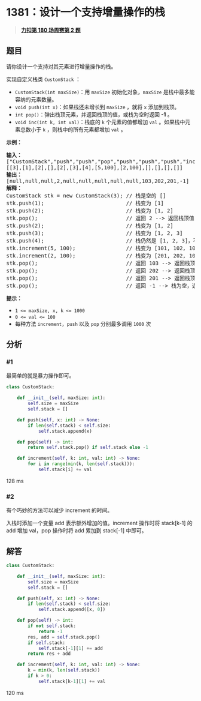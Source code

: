 # 1381：设计一个支持增量操作的栈


> <u>**[力扣第 180 场周赛第 2 题](https://leetcode.cn/problems/design-a-stack-with-increment-operation/)**</u>

## 题目

<p>请你设计一个支持对其元素进行增量操作的栈。</p>

<p>实现自定义栈类 <code>CustomStack</code> ：</p>

<ul>
<li><code>CustomStack(int maxSize)</code>：用 <code>maxSize</code> 初始化对象，<code>maxSize</code> 是栈中最多能容纳的元素数量。</li>
<li><code>void push(int x)</code>：如果栈还未增长到 <code>maxSize</code> ，就将 <code>x</code> 添加到栈顶。</li>
<li><code>int pop()</code>：弹出栈顶元素，并返回栈顶的值，或栈为空时返回 <strong>-1</strong> 。</li>
<li><code>void inc(int k, int val)</code>：栈底的 <code>k</code> 个元素的值都增加 <code>val</code> 。如果栈中元素总数小于 <code>k</code> ，则栈中的所有元素都增加 <code>val</code> 。</li>
</ul>



<p><strong>示例：</strong></p>

<pre>
<strong>输入：</strong>
["CustomStack","push","push","pop","push","push","push","increment","increment","pop","pop","pop","pop"]
[[3],[1],[2],[],[2],[3],[4],[5,100],[2,100],[],[],[],[]]
<strong>输出：</strong>
[null,null,null,2,null,null,null,null,null,103,202,201,-1]
<strong>解释：</strong>
CustomStack stk = new CustomStack(3); // 栈是空的 []
stk.push(1);                          // 栈变为 [1]
stk.push(2);                          // 栈变为 [1, 2]
stk.pop();                            // 返回 2 --&gt; 返回栈顶值 2，栈变为 [1]
stk.push(2);                          // 栈变为 [1, 2]
stk.push(3);                          // 栈变为 [1, 2, 3]
stk.push(4);                          // 栈仍然是 [1, 2, 3]，不能添加其他元素使栈大小变为 4
stk.increment(5, 100);                // 栈变为 [101, 102, 103]
stk.increment(2, 100);                // 栈变为 [201, 202, 103]
stk.pop();                            // 返回 103 --&gt; 返回栈顶值 103，栈变为 [201, 202]
stk.pop();                            // 返回 202 --&gt; 返回栈顶值 202，栈变为 [201]
stk.pop();                            // 返回 201 --&gt; 返回栈顶值 201，栈变为 []
stk.pop();                            // 返回 -1 --&gt; 栈为空，返回 -1
</pre>



<p><strong>提示：</strong></p>

<ul>
<li><code>1 &lt;= maxSize, x, k &lt;= 1000</code></li>
<li><code>0 &lt;= val &lt;= 100</code></li>
<li>每种方法 <code>increment</code>，<code>push</code> 以及 <code>pop</code> 分别最多调用 <code>1000</code> 次</li>
</ul>


## 分析

### #1

最简单的就是暴力操作即可。

```python
class CustomStack:

    def __init__(self, maxSize: int):
        self.size = maxSize
        self.stack = []

    def push(self, x: int) -> None:
        if len(self.stack) < self.size:
            self.stack.append(x)

    def pop(self) -> int:
        return self.stack.pop() if self.stack else -1

    def increment(self, k: int, val: int) -> None:
        for i in range(min(k, len(self.stack))):
            self.stack[i] += val
```

128 ms

### #2

有个巧妙的方法可以减少 increment 的时间。

入栈时添加一个变量 add 表示额外增加的值。increment 操作时将 stack[k-1] 的 add 增加 val，pop 操作时将 add 累加到 stack[-1] 中即可。


## 解答

```python
class CustomStack:

    def __init__(self, maxSize: int):
        self.size = maxSize
        self.stack = []

    def push(self, x: int) -> None:
        if len(self.stack) < self.size:
            self.stack.append([x, 0])

    def pop(self) -> int:
        if not self.stack:
            return -1
        res, add = self.stack.pop()
        if self.stack:
            self.stack[-1][1] += add
        return res + add

    def increment(self, k: int, val: int) -> None:
        k = min(k, len(self.stack))
        if k > 0:
            self.stack[k-1][1] += val
```

120 ms


